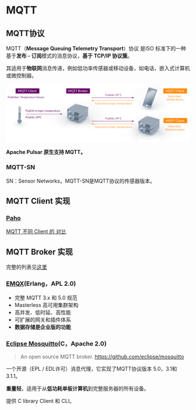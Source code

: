 # MQTT

## MQTT协议

MQTT（**Message Queuing Telemetry Transport**）协议 是ISO 标准下的一种基于**发布 - 订阅**模式的消息协议，**基于 TCP/IP 协议簇**。

其适用于**物联网**消息传递，例如低功率传感器或移动设备，如电话，嵌入式计算机或微控制器。

![publish-subscribe-arch](pics/mqtt-publish-subscribe.png)

**Apache Pulsar 原生支持 MQTT。**



### MQTT-SN

SN：Sensor Networks，MQTT-SN是MQTT协议的传感器版本。



## MQTT Client 实现

### [Paho](https://www.eclipse.org/paho/)

[MQTT 不同 Client 的 对比](https://www.eclipse.org/paho/index.php?page=downloads.php)



## MQTT Broker 实现

完整的列表见[这里](https://github.com/mqtt/mqtt.org/wiki/servers)

### [EMQX](https://github.com/emqx/emqx)(Erlang，APL 2.0)

- 完整 MQTT 3.x 和 5.0 规范
- Masterless 高可用集群架构
- 高并发、低时延、高性能
- 可扩展的网关和插件体系
- **数据存储是企业版的功能**



### [Eclipse Mosquitto](http://mosquitto.org/)(C，Apache 2.0)

>  An open source MQTT broker. https://github.com/eclipse/mosquitto

一个开源（EPL / EDL许可）消息代理，它实现了MQTT协议版本 5.0，3.1和3.1.1。

**重量轻**，适用于从**低功耗单板计算机**到完整服务器的所有设备。

提供 C library Client 和 CLI。

